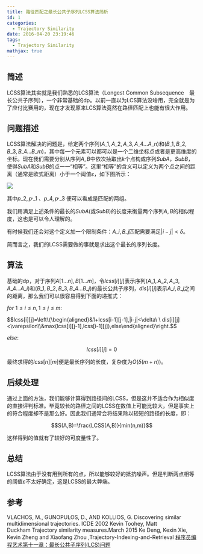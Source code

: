 ```yaml
---
title: 路径匹配之最长公共子序列LCSS算法简析
id: 1
categories:
  - Trajectory Similarity
date: 2016-04-20 23:19:46
tags:
  - Trajectory Similarity
mathjax: true
---
```


## 简述

LCSS算法其实就是我们熟悉的LCS算法（Longest Common Subsequence　最长公共子序列），一个非常基础的dp。以前一直以为LCS算法没啥用，完全就是为了应付比赛用的，现在才发现原来LCS算法竟然在路径匹配上也能有很大作用。

## 问题描述

LCSS算法解决的问题是，给定两个序列$(A\_1,A\_2,A\_3,A\_4...A\_n)$和$(B\_1,B\_2,B\_3,B\_4...B\_m)$，其中每一个元素可以都可以是一个二维坐标点或者是更高维度的坐标。现在我们需要分别从序列$A,B$中依次抽取出$k$个点构成序列$SubA$，$SubB$，使得$SubA$和$SubB$的点一一“相等”。这里“相等”的含义可以定义为两个点之间的距离（通常是欧式距离）小于一个阈值$\varepsilon$，如下图所示：

![](/images/2016/04/20/1/1.png)

其中$p\_2,p^,\_1$ 、$p\_4,p^,\_3$ 便可以看成是匹配的两组。

我们用满足上述条件的最长的$SubA($或$SubB)$的长度来衡量两个序列$A,B$的相似程度，这也是可以令人理解的。

有时候我们还会对这个定义加一个限制条件：$A\_i,B\_j$匹配需要满足$|i-j|<\delta$。

简而言之，我们的LCSS需要做的事就是求出这个最长的序列长度。

## 算法

基础的dp，对于序列$A[1...n],B[1...m]$，令$lcss[i][j]$表示序列$(A\_1,A\_2,A\_3,A\_4...A\_i)$和$(B\_1,B\_2,B\_3,B\_4...B\_j)$的最长公共子序列，$dis[i][j]$表示$A\_i,B\_j$之间的距离，那么我们可以很容易得到下面的递推式：

$for\ 1\leq i\leq n,1\leq j \leq m:$

$$lcss[i][j]=\left\\{\begin{aligned}&1+lcss[i-1][j-1],|i-j|<\delta\ \ dis[i][j]<\varepsilon\\\\&max(lcss[i][j-1],lcss[i-1][j]),else\end{aligned}\right.$$

$else:$

$$lcss[i][j]=0$$

最终求得的$lcss[n][m]$便是最长序列的长度，复杂度为$O(\delta(m+n))$。

## 后续处理

通过上面的方法，我们能够计算得到路径间的LCSS，但是这并不适合作为相似度的直接评判标准。毕竟较长的路径之间的LCSS在数值上可能比较大，但是事实上的符合程度却不是那么好。因此我们通常会将结果除以较短的路径的长度，即：

$$S(A,B)=\frac{LCSS(A,B)}{min(n,m)}$$

这样得到的值就有了较好的可度量性了。

## 总结

LCSS算法由于没有用到所有的点，所以能够较好的抵抗噪声。但是判断两点相等的阈值$\varepsilon$不太好确定，这是LCSS的最大弊端。

## 参考

VLACHOS, M., GUNOPULOS, D., AND KOLLIOS, G. Discovering similar multidimensional trajectories. ICDE 2002
Kevin Toohey, Matt Duckham Trajectory similarity measures.March 2015
Ke Deng, Kexin Xie, Kevin Zheng and Xiaofang Zhou ,Trajectory-Indexing-and-Retrieval
[程序员编程艺术第十一章：最长公共子序列(LCS)问题](http://blog.csdn.net/v\_july\_v/article/details/6695482)
